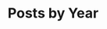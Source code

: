 ---
title: "Posts by Year"
permalink: /year-archive/
excerpt: post list
layout: posts
author_profile: true
---